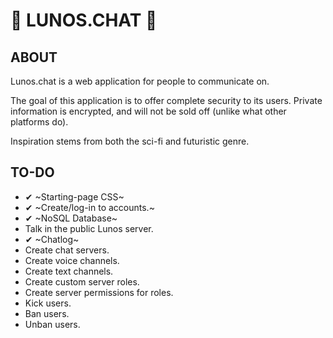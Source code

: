 # 🌌 LUNOS.CHAT 🌌

## ABOUT
Lunos.chat is a web application for people to communicate on.

The goal of this application is to offer complete security to its users. Private information is encrypted, and will not be sold off (unlike what other platforms do).

Inspiration stems from both the sci-fi and futuristic genre.

## TO-DO

- ✔ ~Starting-page CSS~
- ✔ ~Create/log-in to accounts.~
- ✔ ~NoSQL Database~
- Talk in the public Lunos server.
- ✔ ~Chatlog~
- Create chat servers.
- Create voice channels.
- Create text channels.
- Create custom server roles.
- Create server permissions for roles.
- Kick users.
- Ban users.
- Unban users.
